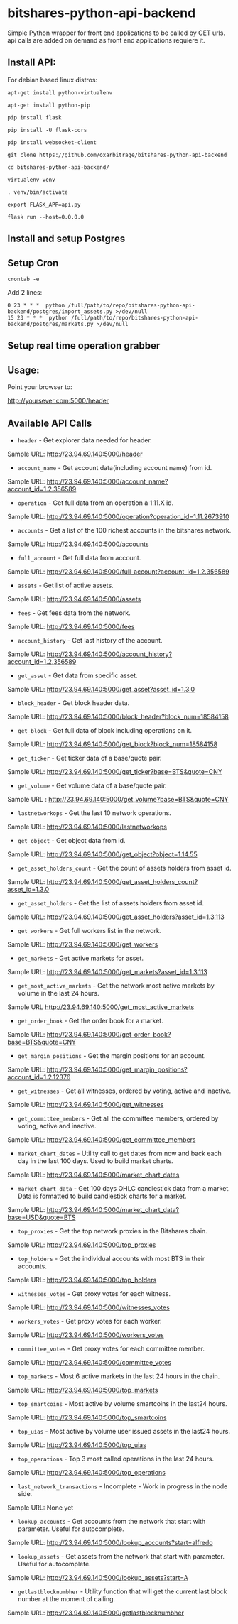 # bitshares-python-api-backend
Simple Python wrapper for front end applications to be called by GET urls. api calls are added on demand as front end applications requiere it. 


## Install API:

For debian based linux distros:

```
apt-get install python-virtualenv

apt-get install python-pip

pip install flask

pip install -U flask-cors

pip install websocket-client

git clone https://github.com/oxarbitrage/bitshares-python-api-backend

cd bitshares-python-api-backend/

virtualenv venv

. venv/bin/activate

export FLASK_APP=api.py

flask run --host=0.0.0.0
```

## Install and setup Postgres

## Setup Cron

 `crontab -e`

 Add 2 lines:

```
0 23 * * *  python /full/path/to/repo/bitshares-python-api-backend/postgres/import_assets.py >/dev/null
15 23 * * *  python /full/path/to/repo/bitshares-python-api-backend/postgres/markets.py >/dev/null
```

## Setup real time operation grabber

## Usage:

Point your browser to:

http://yoursever.com:5000/header

## Available API Calls

- `header` - Get explorer data needed for header.

Sample URL: http://23.94.69.140:5000/header

-  `account_name` - Get account data(including account name) from id.

Sample URL: http://23.94.69.140:5000/account_name?account_id=1.2.356589

- `operation` - Get full data from an operation a 1.11.X id.

Sample URL: http://23.94.69.140:5000/operation?operation_id=1.11.2673910

- `accounts` - Get a list of the 100 richest accounts in the bitshares network.

Sample URL: http://23.94.69.140:5000/accounts

- `full_account` - Get full data from account.

Sample URL: http://23.94.69.140:5000/full_account?account_id=1.2.356589

- `assets` - Get list of active assets.

Sample URL: http://23.94.69.140:5000/assets

- `fees` - Get fees data from the network.

Sample URL: http://23.94.69.140:5000/fees

- `account_history` - Get last history of the account.

Sample URL: http://23.94.69.140:5000/account_history?account_id=1.2.356589

- `get_asset` - Get data from specific asset.

Sample URL: http://23.94.69.140:5000/get_asset?asset_id=1.3.0

- `block_header` - Get block header data.

Sample URL: http://23.94.69.140:5000/block_header?block_num=18584158

-  `get_block` - Get full data of block including operations on it.

Sample URL: http://23.94.69.140:5000/get_block?block_num=18584158

- `get_ticker` - Get ticker data of a base/quote pair.

Sample URL: http://23.94.69.140:5000/get_ticker?base=BTS&quote=CNY

- `get_volume` - Get volume data of a base/quote pair.

Sample URL : http://23.94.69.140:5000/get_volume?base=BTS&quote=CNY

- `lastnetworkops` - Get the last 10 network operations.

Sample URL: http://23.94.69.140:5000/lastnetworkops

-  `get_object` - Get object data from id.

Sample URL: http://23.94.69.140:5000/get_object?object=1.14.55

- `get_asset_holders_count` - Get the count of assets holders from asset id.

Sample URL: http://23.94.69.140:5000/get_asset_holders_count?asset_id=1.3.0

- `get_asset_holders` - Get the list of assets holders from asset id.

Sample URL: http://23.94.69.140:5000/get_asset_holders?asset_id=1.3.113

- `get_workers` - Get full workers list in the network.

Sample URL: http://23.94.69.140:5000/get_workers

-  `get_markets` - Get active markets for asset.

Sample URL: http://23.94.69.140:5000/get_markets?asset_id=1.3.113

-  `get_most_active_markets` - Get the network most active markets by volume in the last 24 hours.

Sample URL http://23.94.69.140:5000/get_most_active_markets

- `get_order_book` - Get the order book for a market.

Sample URL: http://23.94.69.140:5000/get_order_book?base=BTS&quote=CNY

-  `get_margin_positions` - Get the margin positions for an account.

Sample URL: http://23.94.69.140:5000/get_margin_positions?account_id=1.2.12376

- `get_witnesses` - Get all witnesses, ordered by voting, active and inactive.

Sample URL: http://23.94.69.140:5000/get_witnesses

- `get_committee_members` - Get all the committee members, ordered by voting, active and inactive.

Sample URL: http://23.94.69.140:5000/get_committee_members

- `market_chart_dates` - Utility call to get dates from now and back each day in the last 100 days. Used to build market charts.

Sample URL: http://23.94.69.140:5000/market_chart_dates

-  `market_chart_data` - Get 100 days OHLC candlestick data from a market. Data is formatted to build candlestick charts for a market.

Sample URL: http://23.94.69.140:5000/market_chart_data?base=USD&quote=BTS

- `top_proxies` - Get the top network proxies in the Bitshares chain.

Sample URL: http://23.94.69.140:5000/top_proxies

- `top_holders` - Get the individual accounts with most BTS in their accounts.

Sample URL: http://23.94.69.140:5000/top_holders

- `witnesses_votes` - Get proxy votes for each witness.

Sample URL: http://23.94.69.140:5000/witnesses_votes

- `workers_votes` - Get proxy votes for each worker.

Sample URL: http://23.94.69.140:5000/workers_votes

- `committee_votes` - Get proxy votes for each committee member.

Sample URL: http://23.94.69.140:5000/committee_votes

- `top_markets` - Most 6 active markets in the last 24 hours in the chain.

Sample URL: http://23.94.69.140:5000/top_markets

-  `top_smartcoins` - Most active by volume smartcoins in the last24 hours.

Sample URL: http://23.94.69.140:5000/top_smartcoins

-  `top_uias` - Most active by volume user issued assets in the last24 hours.

Sample URL: http://23.94.69.140:5000/top_uias

- `top_operations` - Top 3 most called operations in the last 24 hours.

Sample URL: http://23.94.69.140:5000/top_operations

- `last_network_transactions` - Incomplete - Work in progress in the node side.

Sample URL: None yet

- `lookup_accounts` - Get accounts from the network that start with parameter. Useful for autocomplete.

Sample URL: http://23.94.69.140:5000/lookup_accounts?start=alfredo

-  `lookup_assets` - Get assets from the network that start with parameter. Useful for autocomplete.

Sample URL: http://23.94.69.140:5000/lookup_assets?start=A

-  `getlastblocknumbher` - Utility function that will get the current last block number at the moment of calling.

Sample URL: http://23.94.69.140:5000/getlastblocknumbher







